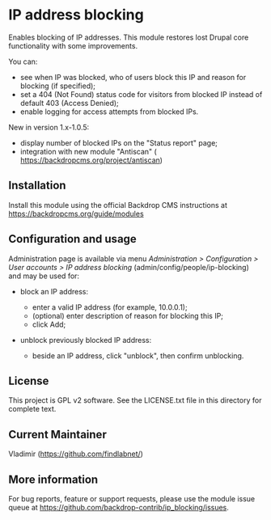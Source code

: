 IP address blocking
===================

Enables blocking of IP addresses. 
This module restores lost Drupal core functionality with some improvements.

You can:  
 - see when IP was blocked, who of users block this IP and reason for blocking (if specified);
 - set a 404 (Not Found) status code for visitors from blocked IP instead of default 403 (Access Denied);
 - enable logging for access attempts from blocked IPs.

New in version 1.x-1.0.5:
 - display number of blocked IPs on the "Status report" page;
 - integration with new module "Antiscan" ( https://backdropcms.org/project/antiscan)

Installation
------------
Install this module using the official Backdrop CMS instructions at 
https://backdropcms.org/guide/modules

Configuration and usage
-----------------------
Administration page is available via menu *Administration > Configuration > 
User accounts > IP address blocking* (admin/config/people/ip-blocking) 
and may be used for:

- block an IP address:
    - enter a valid IP address (for example, 10.0.0.1);
    - (optional) enter description of reason for blocking this IP;
    - click Add;

- unblock previously blocked IP address:
    - beside an IP address, click "unblock", then confirm unblocking.

License
-------
This project is GPL v2 software. See the LICENSE.txt file in this directory for
complete text.

Current Maintainer
------------------
Vladimir (https://github.com/findlabnet/)

More information
----------------
For bug reports, feature or support requests, please use the module 
issue queue at https://github.com/backdrop-contrib/ip_blocking/issues.
